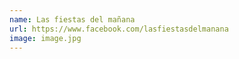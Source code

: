 ```yaml
---
name: Las fiestas del mañana
url: https://www.facebook.com/lasfiestasdelmanana
image: image.jpg
---
```


